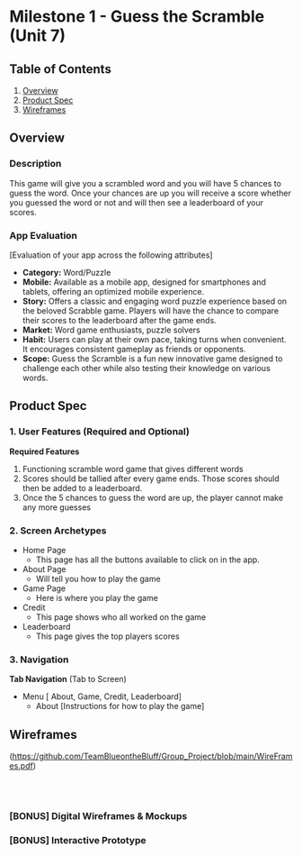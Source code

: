 # Milestone 1 - Guess the Scramble (Unit 7)

## Table of Contents

1. [Overview](#Overview)
1. [Product Spec](#Product-Spec)
1. [Wireframes](#Wireframes)

## Overview

### Description

This game will give you a scrambled word and you will have 5 chances to guess the word. Once your chances are up you will receive a score whether you guessed the word or not and will then see a leaderboard of your scores.

### App Evaluation

[Evaluation of your app across the following attributes]
- **Category:** Word/Puzzle
- **Mobile:** Available as a mobile app, designed for smartphones and tablets, offering an optimized mobile experience.
- **Story:** Offers a classic and engaging word puzzle experience based on the beloved Scrabble game. Players will have the chance to compare their scores to the leaderboard after the game ends.
- **Market:** Word game enthusiasts, puzzle solvers
- **Habit:** Users can play at their own pace, taking turns when convenient. It encourages consistent gameplay as friends or opponents.
- **Scope:** Guess the Scramble is a fun new innovative game designed to challenge each other while also testing their knowledge on various words.

## Product Spec

### 1. User Features (Required and Optional)

**Required Features**

1. Functioning scramble word game that gives different words
2. Scores should be tallied after every game ends. Those scores should then be added to a leaderboard.
3. Once the 5 chances to guess the word are up, the player cannot make any more guesses

### 2. Screen Archetypes

- Home Page
  - This page has all the buttons available to click on in the app.
- About Page
  - Will tell you how to play the game
- Game Page
  - Here is where you play the game
- Credit
  - This page shows who all worked on the game
- Leaderboard
   - This page gives the top players scores

### 3. Navigation

**Tab Navigation** (Tab to Screen)

* Menu [ About, Game, Credit, Leaderboard]
  * About [Instructions for how to play the game]

## Wireframes

(https://github.com/TeamBlueontheBluff/Group_Project/blob/main/WireFrames.pdf)

<br>

<br>

### [BONUS] Digital Wireframes & Mockups

### [BONUS] Interactive Prototype
